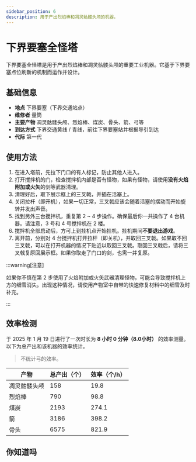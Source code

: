 ```yaml
---
sidebar_position: 6
description: 用于产出烈焰棒和凋灵骷髅头颅的机器。
---
```


# 下界要塞全怪塔

下界要塞全怪塔是用于产出烈焰棒和凋灵骷髅头颅的重要工业机器。它基于下界要塞点位刷新的机制而运作并设计。

## 基础信息

- **地点** 下界要塞（下界交通站点）
- **维修者** 量筒
- **主要产物** 凋灵骷髅头颅、烈焰棒、煤炭、骨头、箭、弓等
- **到达方式** 下界交通黄线 / 青线，前往下界要塞站并根据导引到达
- **代际** 第一代

## 使用方法

1. 在进入塔前，先拉下门口的有人标记，防止其他人进入。
2. 打开搅拌机的门，检查搅拌机内部是否有怪物，如果有怪物，请使用**没有火焰附加或火矢**的剑等武器清理。
3. 清理好后，取下展示框上的三叉戟，并插在活塞上。
4. 关闭拉杆（即开机），如果一切正常，三叉戟应该会随着活塞的摆动而开始旋转并发出声音。
5. 找到另外三台搅拌机，重复第 2 ~ 4 步操作。确保最后你一共操作了 4 台机器。请注意，3 号和 4 号搅拌机在 2 楼。
6. 搅拌机全部启动后，方可上到挂机点开始挂机。挂机期间**不要退出游戏**。
7. 离开前，分别对 4 台搅拌机打开拉杆（即关机），并取回三叉戟。如果取不回三叉戟，可以在打开机器的情况下贴近以取回三叉戟。取回三叉戟后，请将三叉戟复原回展示框。如果你取走了门口的剑，也需一并复原。

:::warning[注意]

如果你不慎在第 2 步使用了火焰附加或火矢武器清理怪物，可能会导致搅拌机上方的细雪消失。出现这种情况，请使用产物室中自带的快速修复材料中的细雪及时补充。

:::

## 效率检测

于 2025 年 1 月 19 日进行了一次时长为 **8 小时 0 分钟（8.0小时）** 的效率测量。以下为总产出和该机器的效率统计。

> 不统计弓的效率。

| 产物 | 总产出（个） | 效率（个/h） |
| --- | --- | --- |
| 凋灵骷髅头颅 | 158 | 19.8 |
| 烈焰棒 | 790 | 98.8 |
| 煤炭 | 2193 | 274.1 |
| 箭 | 3186 | 398.2 |
| 骨头 | 6575 | 821.9 |

## 你知道吗
